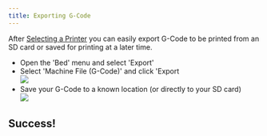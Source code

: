 ```yaml
---
title: Exporting G-Code
---
```

After [Selecting a Printer](selecting-a-printer.md) you can easily export G-Code to be printed from an SD card or saved for printing at a later time.

- Open the 'Bed' menu and select 'Export'
- Select 'Machine File (G-Code)' and click 'Export  
![](https://www.matterhackers.com/r/ckrJa9)
- Save your G-Code to a known location (or directly to your SD card)  
![](https://www.matterhackers.com/r/Eq87aq)
## Success!